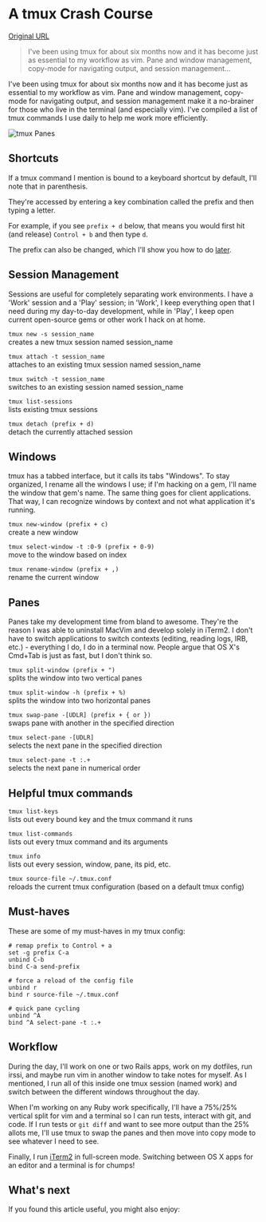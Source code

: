 # A tmux Crash Course

[Original URL](https://robots.thoughtbot.com/a-tmux-crash-course)

> I've been using tmux for about six months now and it has become just as essential to my workflow as vim. Pane and window management, copy-mode for navigating output, and session management...

I've been using tmux for about six months now and it has become just as essential to my workflow as vim. Pane and window management, copy-mode for navigating output, and session management make it a no-brainer for those who live in the terminal (and especially vim). I've compiled a list of tmux commands I use daily to help me work more efficiently.

![tmux Panes](https://images.thoughtbot.com/a-tmux-crash-course/TSaAJTIyRmyrtqJcXZaA_panes.png)

## Shortcuts

If a tmux command I mention is bound to a keyboard shortcut by default, I'll note that in parenthesis.

They're accessed by entering a key combination called the prefix and then typing a letter.

For example, if you see `prefix + d` below, that means you would first hit (and release) `Control + b` and then type `d`.

The prefix can also be changed, which I'll show you how to do [later](https://robots.thoughtbot.com/a-tmux-crash-course#must-haves).

## Session Management

Sessions are useful for completely separating work environments. I have a 'Work' session and a 'Play' session; in 'Work', I keep everything open that I need during my day-to-day development, while in 'Play', I keep open current open-source gems or other work I hack on at home.

`tmux new -s session_name`<br>
creates a new tmux session named session_name

`tmux attach -t session_name`<br>
attaches to an existing tmux session named session_name

`tmux switch -t session_name`<br>
switches to an existing session named session_name

`tmux list-sessions`<br>
lists existing tmux sessions

`tmux detach (prefix + d)`<br>
detach the currently attached session

## Windows

tmux has a tabbed interface, but it calls its tabs "Windows". To stay organized, I rename all the windows I use; if I'm hacking on a gem, I'll name the window that gem's name. The same thing goes for client applications. That way, I can recognize windows by context and not what application it's running.

`tmux new-window (prefix + c)`<br>
create a new window

`tmux select-window -t :0-9 (prefix + 0-9)`<br>
move to the window based on index

`tmux rename-window (prefix + ,)`<br>
rename the current window

## Panes

Panes take my development time from bland to awesome. They're the reason I was able to uninstall MacVim and develop solely in iTerm2\. I don't have to switch applications to switch contexts (editing, reading logs, IRB, etc.) - everything I do, I do in a terminal now. People argue that OS X's Cmd+Tab is just as fast, but I don't think so.

`tmux split-window (prefix + ")`<br>
splits the window into two vertical panes

`tmux split-window -h (prefix + %)`<br>
splits the window into two horizontal panes

`tmux swap-pane -[UDLR] (prefix + { or })`<br>
swaps pane with another in the specified direction

`tmux select-pane -[UDLR]`<br>
selects the next pane in the specified direction

`tmux select-pane -t :.+`<br>
selects the next pane in numerical order

## Helpful tmux commands

`tmux list-keys`<br>
lists out every bound key and the tmux command it runs

`tmux list-commands`<br>
lists out every tmux command and its arguments

`tmux info`<br>
lists out every session, window, pane, its pid, etc.

`tmux source-file ~/.tmux.conf`<br>
reloads the current tmux configuration (based on a default tmux config)

## Must-haves

These are some of my must-haves in my tmux config:

```
# remap prefix to Control + a
set -g prefix C-a
unbind C-b
bind C-a send-prefix

# force a reload of the config file
unbind r
bind r source-file ~/.tmux.conf

# quick pane cycling
unbind ^A
bind ^A select-pane -t :.+
```

## Workflow

During the day, I'll work on one or two Rails apps, work on my dotfiles, run irssi, and maybe run vim in another window to take notes for myself. As I mentioned, I run all of this inside one tmux session (named work) and switch between the different windows throughout the day.

When I'm working on any Ruby work specifically, I'll have a 75%/25% vertical split for vim and a terminal so I can run tests, interact with git, and code. If I run tests or `git diff` and want to see more output than the 25% allots me, I'll use tmux to swap the panes and then move into copy mode to see whatever I need to see.

Finally, I run [iTerm2](http://sites.google.com/site/iterm2home/) in full-screen mode. Switching between OS X apps for an editor and a terminal is for chumps!

## What's next

If you found this article useful, you might also enjoy:
